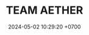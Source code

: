 ---
layout: teamCard
permalink: /team/:title.html
categories: LI LI3 LI4 LI9
maincover: /assets/logos/BDLF.png
puntosLJMAYO24:
date: 2024-05-02 10:29:20 +0700
title: TEAM AETHER
tag: johto042024
color: black
puntosLJ202404: 12
puntos: 1
grupo: sur
background: '#F16C38'
cover: /assets/backCard.png
team: TEAM AETHER
ID: TAE
pj: 1
pt1: 1 #j
pt2: 0
pt3: 0
pt4: 0
pt5: 0
pt6: 0
pt7: 0
pt8: 0
pt9: 0
pt10: 0
pt11: 0
#PARTIDO 1
j1: RONDA 1
p1: HG OL
pp1: TAE
r1: 2
rr1: 1
bg1: info
#PARTIDO 2
j2: RONDA 2
p2: EK
pp2: TAE
bg2: rock
r2: 
rr2: 
#PARTIDO 3
j3: RONDA 3
p3: TAE
pp3: NL
bg3: rock
r3: 
rr3:
#PARTIDO 4
j4: RONDA 4
p4: TAE
pp4: NS
bg4: rock
r4: 
rr4:
#PARTIDO 5
j5: RONDA 5
p5: CS
pp5: TAE
bg5: rock
r5: 
rr5:
#PARTIDO 6
j6: RONDA 6
p6: RNT
pp6: TAE
bg6: rock
r6: 
rr6: 
#PARTIDO 7
j7: RONDA 7
p7:  I2A
pp7: TAE
bg7: rock
r7: 
rr7:
#PARTIDO 8
j8: RONDA 8
p8:  JNS
pp8: TAE
bg8: rock
rr8: 
r8: 
#PARTIDO 9
j9: RONDA 9
p9:  TAE
pp9: GOD
bg9: rock
r9: 
rr9: 
#PARTIDO 10
j10: RONDA 10
p10: SOJ
pp10: TAE
bg10: rock
r10: 
rr10:
#PARTIDO 11
j11: RONDA 11
p11: HG BETA
pp11: TAE
bg11: rock
r11: 
rr11:
stream: <i class="fa-brands fa-twitch text-white"></i>
dia: 27
hora: '21:10'
---